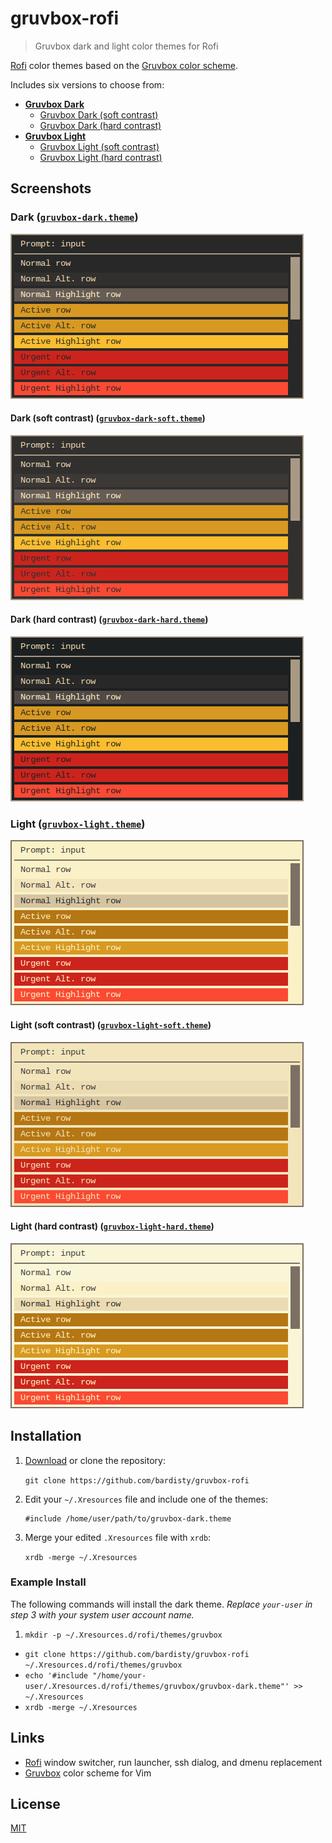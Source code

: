 # gruvbox-rofi

> Gruvbox dark and light color themes for Rofi

[Rofi](https://github.com/DaveDavenport/rofi) color themes based on the
[Gruvbox color scheme](https://github.com/morhetz/gruvbox).

Includes six versions to choose from:

- __[Gruvbox Dark](#dark-gruvbox-darktheme)__
  - [Gruvbox Dark (soft contrast)](#dark-soft-contrast-gruvbox-dark-softtheme)
  - [Gruvbox Dark (hard contrast)](#dark-hard-contrast-gruvbox-dark-hardtheme)
- __[Gruvbox Light](#light-gruvbox-lighttheme)__
  - [Gruvbox Light (soft contrast)](#light-soft-contrast-gruvbox-light-softtheme)
  - [Gruvbox Light (hard contrast)](#light-hard-contrast-gruvbox-light-hardtheme)

## Screenshots

### Dark ([`gruvbox-dark.theme`](gruvbox-dark.theme))

![gruvbox dark theme screenshot](docs/gruvbox-dark.png "gruvbox dark theme")

#### Dark (soft contrast) ([`gruvbox-dark-soft.theme`](gruvbox-dark-soft.theme))

![gruvbox dark theme (soft contrast) screenshot](docs/gruvbox-dark-soft.png "gruvbox dark theme (soft contrast)")

#### Dark (hard contrast) ([`gruvbox-dark-hard.theme`](gruvbox-dark-hard.theme))

![gruvbox dark theme (hard contrast) screenshot](docs/gruvbox-dark-hard.png "gruvbox dark theme (hard contrast)")

### Light ([`gruvbox-light.theme`](gruvbox-light.theme))

![gruvbox light theme screenshot](docs/gruvbox-light.png "gruvbox light theme")

#### Light (soft contrast) ([`gruvbox-light-soft.theme`](gruvbox-light-soft.theme))

![gruvbox light theme (soft contrast) screenshot](docs/gruvbox-light-soft.png "gruvbox light theme (soft contrast)")

#### Light (hard contrast) ([`gruvbox-light-hard.theme`](gruvbox-light-hard.theme))

![gruvbox light theme (hard contrast) screenshot](docs/gruvbox-light-hard.png "gruvbox light theme (hard contrast)")

## Installation

1. [Download](https://github.com/bardisty/gruvbox-rofi/archive/master.zip)
   or clone the repository:

   `git clone https://github.com/bardisty/gruvbox-rofi`

2. Edit your `~/.Xresources` file and include one of the themes:

   ```xdefaults
   #include /home/user/path/to/gruvbox-dark.theme
   ```

3. Merge your edited `.Xresources` file with `xrdb`:

   `xrdb -merge ~/.Xresources`

### Example Install

The following commands will install the dark theme. *Replace `your-user` in
step 3 with your system user account name.*

1. `mkdir -p ~/.Xresources.d/rofi/themes/gruvbox`
- `git clone https://github.com/bardisty/gruvbox-rofi ~/.Xresources.d/rofi/themes/gruvbox`
- `echo '#include "/home/your-user/.Xresources.d/rofi/themes/gruvbox/gruvbox-dark.theme"' >> ~/.Xresources`
- `xrdb -merge ~/.Xresources`

## Links

- [Rofi](https://github.com/DaveDavenport/rofi) window switcher, run
  launcher, ssh dialog, and dmenu replacement
- [Gruvbox](https://github.com/morhetz/gruvbox) color scheme for Vim

## License

[MIT](LICENSE)
